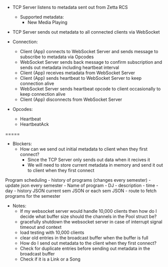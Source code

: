 - TCP Server listens to metadata sent out from Zetta RCS
    - Supported metadata:
        - New Media Playing

- TCP Server sends out metadata to all connected clients via WebSocket

- Connection:
    - Client (App) connects to WebSocket Server and sends message to subscribe to metadata via Opcodes
    - WebSocket Server sends back message to confirm subscription and sends out metadata including heartbeat interval
    - Client (App) receives metadata from WebSocket Server
    - Client (App) sends heartbeat to WebSocket Server to keep connection alive
    - WebSocket Server sends heartbeat opcode to client occasionally to keep connection alive
    - Client (App) disconnects from WebSocket Server

- Opcodes:
    - Heartbeat
    - HeartbeatAck

=====

- Blockers:
    - How can we send out initial metadata to client when they first connect?
        - Since the TCP Server only sends out data when it recives it
        - We will need to store current metadata in memory and send it out to client when they first connect

Program scheduling 
    - history of programs (changes every semester) - update json every semester
        - Name of program
        - DJ
        - description
        - time
        - day
    - history JSON current sem JSON or each sem JSON
    - route to fetch programs for the semester

- Notes:
    - If my websocket server would handle 10,000 clients then how do I decide what buffer size should the channels in the Pool struct be?
    - gracefully shutdown the websocket server in case of interrupt signal timeout and context
    - load testing with 10,000 clients
    - clear old entries in the broadcast buffer when the buffer is full
    - How do I send out metadata to the client when they first connect?
    - Check for duplicate entries before sending out metadata in the broadcast buffer
    - Check if it is a Link or a Song

